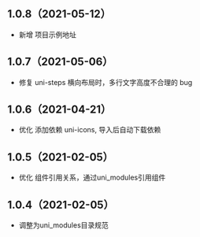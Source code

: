 ## 1.0.8（2021-05-12）
- 新增 项目示例地址
## 1.0.7（2021-05-06）
- 修复 uni-steps 横向布局时，多行文字高度不合理的 bug
## 1.0.6（2021-04-21）
- 优化 添加依赖 uni-icons, 导入后自动下载依赖
## 1.0.5（2021-02-05）
- 优化 组件引用关系，通过uni_modules引用组件

## 1.0.4（2021-02-05）
- 调整为uni_modules目录规范
